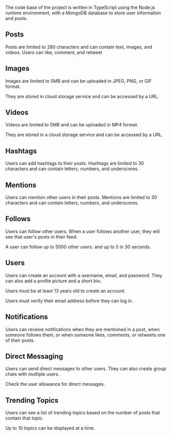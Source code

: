 The code base of the project is written in TypeScript using the Node.js runtime environment, with a MongoDB database to
store user information and posts.

## Posts

Posts are limited to 280 characters and can contain text, images, and videos. Users can like, comment, and retweet

## Images

Images are limited to 5MB and can be uploaded in JPEG, PNG, or GIF format.

They are stored in cloud storage service and can be accessed by a URL.

## Videos

Videos are limited to 5MB and can be uploaded in MP4 format.

They are stored in a cloud storage service and can be accessed by a URL.

## Hashtags

Users can add hashtags to their posts. Hashtags are limited to 30 characters and can contain letters, numbers, and
underscores.

## Mentions

Users can mention other users in their posts. Mentions are limited to 30 characters and can contain letters, numbers,
and underscores.

## Follows

Users can follow other users. When a user follows another user, they will see that user's posts in their feed.

A user can follow up to 5000 other users. and up to 5 in 30 seconds.

## Users

Users can create an account with a username, email, and password. They can also add a profile picture and a short bio.

Users must be at least 13 years old to create an account.

Users must verify their email address before they can log in.

## Notifications

Users can receive notifications when they are mentioned in a post, when someone follows them, or when someone likes,
comments, or retweets one of their posts.

## Direct Messaging

Users can send direct messages to other users. They can also create group chats with multiple users.

Check the user allowance for direct messages.

## Trending Topics

Users can see a list of trending topics based on the number of posts that contain that topic.

Up to 10 topics can be displayed at a time.
